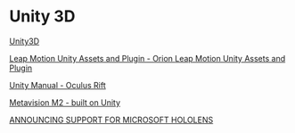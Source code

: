 Unity 3D
===

[Unity3D]( https://unity3d.com/ )

[Leap Motion Unity Assets and Plugin - Orion ]( https://developer.leapmotion.com/documentation/orion/unity/index.html )
[Leap Motion Unity Assets and Plugin]( https://developer.leapmotion.com/documentation/unity/index.html?proglang=unity )

[Unity Manual - Oculus Rift]( http://docs.unity3d.com/Manual/VRDevices-Oculus.html )

[Metavision M2 - built on Unity]( http://www.businesswire.com/news/home/20160302005395/en/Meta-Launches-Meta-2-%E2%80%9CNatural-Machine%E2%80%9D-Augmented )

[ANNOUNCING SUPPORT FOR MICROSOFT HOLOLENS]( http://blogs.unity3d.com/2015/04/29/announcing-support-for-microsoft-hololens/ )
